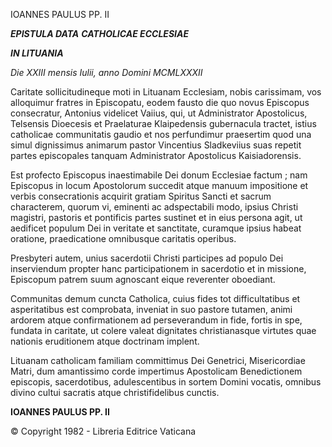 IOANNES PAULUS PP. II

***EPISTULA DATA*** ***CATHOLICAE ECCLESIAE***

***IN LITUANIA***

*Die XXIII mensis Iulii, anno Domini MCMLXXXII*

Caritate sollicitudineque moti in Lituanam Ecclesiam, nobis carissimam, vos alloquimur fratres in Episcopatu, eodem fausto die quo novus Episcopus consecratur, Antonius videlicet Vaiius, qui, ut Administrator Apostolicus, Telsensis Dioecesis et Praelaturae Klaipedensis gubernacula tractet, istius catholicae communitatis gaudio et nos perfundimur praesertim quod una simul dignissimus animarum pastor Vincentius Sladkeviius suas repetit partes episcopales tanquam Administrator Apostolicus Kaisiadorensis.

Est profecto Episcopus inaestimabile Dei donum Ecclesiae factum ; nam Episcopus in locum Apostolorum succedit atque manuum impositione et verbis consecrationis acquirit gratiam Spiritus Sancti et sacrum characterem, quorum vi, eminenti ac adspectabili modo, ipsius Christi magistri, pastoris et pontificis partes sustinet et in eius persona agit, ut aedificet populum Dei in veritate et sanctitate, curamque ipsius habeat oratione, praedicatione omnibusque caritatis operibus.

Presbyteri autem, unius sacerdotii Christi participes ad populo Dei inserviendum propter hanc participationem in sacerdotio et in missione, Episcopum patrem suum agnoscant eique reverenter oboediant.

Communitas demum cuncta Catholica, cuius fides tot difficultatibus et asperitatibus est comprobata, inveniat in suo pastore tutamen, animi ardorem atque confirmationem ad perseverandum in fide, fortis in spe, fundata in caritate, ut colere valeat dignitates christianasque virtutes quae nationis eruditionem atque doctrinam implent.

Lituanam catholicam familiam committimus Dei Genetrici, Misericordiae Matri, dum amantissimo corde impertimus Apostolicam Benedictionem episcopis, sacerdotibus, adulescentibus in sortem Domini vocatis, omnibus divino cultui sacratis atque christifidelibus cunctis.

**IOANNES PAULUS PP. II**

© Copyright 1982 - Libreria Editrice Vaticana